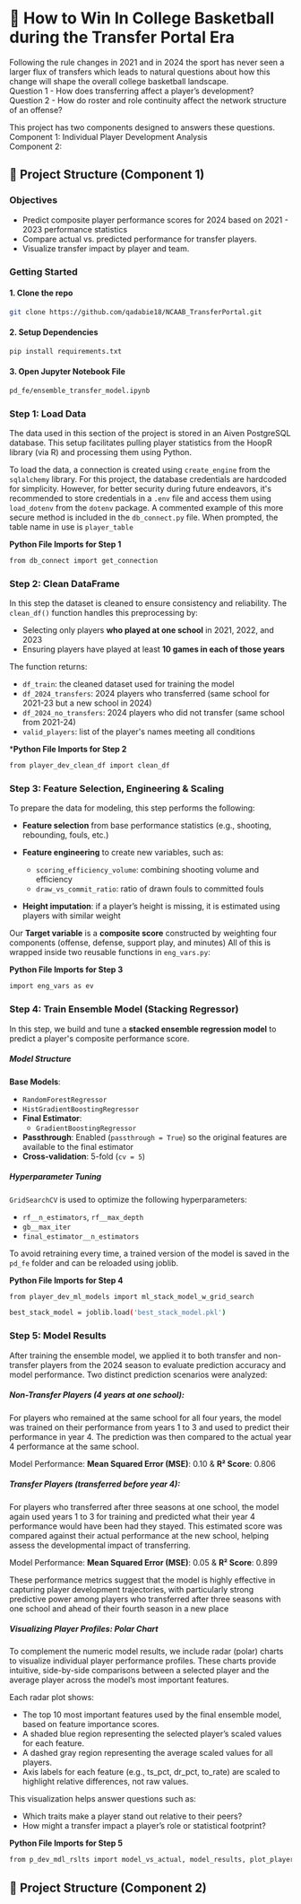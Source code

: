 # 🏀 How to Win In College Basketball during the Transfer Portal Era

Following the rule changes in 2021 and in 2024 the sport has never seen a larger flux of transfers which leads to natural questions about how this change will shape the overall college basketball landscape.  
Question 1 - How does transferring affect a player’s development?   
Question 2 - How do roster and role continuity affect the network structure of an offense?

This project has two components designed to answers these questions.  
Component 1: Individual Player Development Analysis   
Component 2: 

## 📂 Project Structure (Component 1)

### Objectives
- Predict composite player performance scores for 2024 based on 2021 - 2023 performance statistics
- Compare actual vs. predicted performance for transfer players.
- Visualize transfer impact by player and team.

### Getting Started

#### 1. Clone the repo

```bash
git clone https://github.com/qadabie18/NCAAB_TransferPortal.git
```
#### 2. Setup Dependencies
```bash
pip install requirements.txt
```
#### 3. Open Jupyter Notebook File
```bash
pd_fe/ensemble_transfer_model.ipynb
```

### Step 1: Load Data
The data used in this section of the project is stored in an Aiven PostgreSQL database. This setup facilitates pulling 
player statistics from the HoopR library (via R) and processing them using Python.

To load the data, a connection is created using `create_engine` from the `sqlalchemy` library. For this project, the 
database credentials are hardcoded for simplicity. However, for better security during future endeavors, it's recommended to store credentials 
in a `.env` file and access them using `load_dotenv` from the `dotenv` package. A commented example of this more secure 
method is included in the `db_connect.py` file. When prompted, the table name in use is `player_table`

**Python File Imports for Step 1**
```bash
from db_connect import get_connection
```

### Step 2: Clean DataFrame
In this step the dataset is cleaned to ensure consistency and reliability. The `clean_df()` function handles this preprocessing by:
- Selecting only players **who played at one school** in 2021, 2022, and 2023
- Ensuring players have played at least **10 games in each of those years**

The function returns:
- `df_train`: the cleaned dataset used for training the model
- `df_2024_transfers`: 2024 players who transferred (same school for 2021-23 but a new school in 2024)
- `df_2024_no_transfers`: 2024 players who did not transfer (same school from 2021-24)
- `valid_players`: list of the player's names meeting all conditions

***Python File Imports for Step 2**
```bash
from player_dev_clean_df import clean_df
```

### Step 3: Feature Selection, Engineering & Scaling
To prepare the data for modeling, this step performs the following:
- **Feature selection** from base performance statistics (e.g., shooting, rebounding, fouls, etc.)
- **Feature engineering** to create new variables, such as:

  - `scoring_efficiency_volume`: combining shooting volume and efficiency
  - `draw_vs_commit_ratio`: ratio of drawn fouls to committed fouls

- **Height imputation**: if a player’s height is missing, it is estimated using players with similar weight

Our **Target variable** is a **composite score** constructed by weighting four components (offense, defense, support play, and minutes)
All of this is wrapped inside two reusable functions in `eng_vars.py`:

**Python File Imports for Step 3**
```bash
import eng_vars as ev
```
### Step 4: Train Ensemble Model (Stacking Regressor)
In this step, we build and tune a **stacked ensemble regression model** to predict a player's composite performance score.

##### Model Structure
**Base Models**:
  - `RandomForestRegressor`
  - `HistGradientBoostingRegressor`
- **Final Estimator**:
  - `GradientBoostingRegressor`
- **Passthrough**: Enabled (`passthrough = True`) so the original features are available to the final estimator
- **Cross-validation**: 5-fold (`cv = 5`)

##### Hyperparameter Tuning

`GridSearchCV` is used to optimize the following hyperparameters:

- `rf__n_estimators`, `rf__max_depth`
- `gb__max_iter`
- `final_estimator__n_estimators`

To avoid retraining every time, a trained version of the model is saved in the `pd_fe` folder and can be reloaded using joblib. 

**Python File Imports for Step 4**
```bash
from player_dev_ml_models import ml_stack_model_w_grid_search

best_stack_model = joblib.load('best_stack_model.pkl')
```
### Step 5: Model Results
After training the ensemble model, we applied it to both transfer and non-transfer players from the 2024 season to evaluate 
prediction accuracy and model performance. Two distinct prediction scenarios were analyzed:

##### Non-Transfer Players (4 years at one school):
For players who remained at the same school for all four years, the model was trained on their performance from years 1 to 3 
and used to predict their performance in year 4. The prediction was then compared to the actual year 4 performance at the same school.

Model Performance: **Mean Squared Error (MSE)**: 0.10 & **R² Score**: 0.806

##### Transfer Players (transferred before year 4):
For players who transferred after three seasons at one school, the model again used years 1 to 3 for training and predicted 
what their year 4 performance would have been had they stayed. This estimated score was compared against their actual 
performance at the new school, helping assess the developmental impact of transferring.

Model Performance: **Mean Squared Error (MSE)**: 0.05 & **R² Score**: 0.899

These performance metrics suggest that the model is highly effective in capturing player development trajectories, with 
particularly strong predictive power among players who transferred after three seasons with one school and ahead of their 
fourth season in a new place 

##### Visualizing Player Profiles: Polar Chart
To complement the numeric model results, we include radar (polar) charts to visualize individual player performance profiles. 
These charts provide intuitive, side-by-side comparisons between a selected player and the average player across the model’s most important features.

Each radar plot shows:
- The top 10 most important features used by the final ensemble model, based on feature importance scores.
- A shaded blue region representing the selected player’s scaled values for each feature.
- A dashed gray region representing the average scaled values for all players.
- Axis labels for each feature (e.g., ts_pct, dr_pct, to_rate) are scaled to highlight relative differences, not raw values.

This visualization helps answer questions such as:
- Which traits make a player stand out relative to their peers?
- How might a transfer impact a player’s role or statistical footprint?

**Python File Imports for Step 5**
```bash
from p_dev_mdl_rslts import model_vs_actual, model_results, plot_player_radar, get_full_feature_names
```

## 📂 Project Structure (Component 2)

